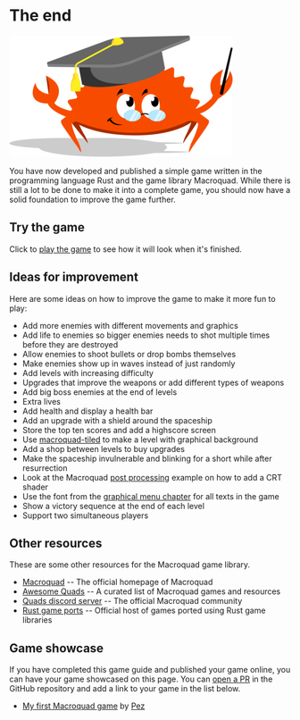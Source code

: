 # The end

![Ferris the teacher](images/ferris-teacher-small.png)

You have now developed and published a simple game written in the programming
language Rust and the game library Macroquad. While there is still a lot to be
done to make it into a complete game, you should now have a solid foundation
to improve the game further.

<div class="noprint">

## Try the game

Click to <a href="game.html" target="_blank"
onclick="window.open(this.href, '_blank', 'toolbar=no,location=no,status=no,menubar=no,scrollbars=yes,resizable=yes,width=640,height=480'); return false;">play the game</a>
to see how it will look when it's finished.

</div>

## Ideas for improvement

Here are some ideas on how to improve the game to make it more fun to play:

* Add more enemies with different movements and graphics
* Add life to enemies so bigger enemies needs to shot multiple times before they are destroyed
* Allow enemies to shoot bullets or drop bombs themselves
* Make enemies show up in waves instead of just randomly
* Add levels with increasing difficulty
* Upgrades that improve the weapons or add different types of weapons
* Add big boss enemies at the end of levels
* Extra lives
* Add health and display a health bar
* Add an upgrade with a shield around the spaceship
* Store the top ten scores and add a highscore screen
* Use [macroquad-tiled](https://github.com/not-fl3/macroquad/tree/master/tiled) to make a level with graphical background
* Add a shop between levels to buy upgrades
* Make the spaceship invulnerable and blinking for a short while after resurrection
* Look at the Macroquad [post processing](https://github.com/not-fl3/macroquad/blob/master/examples/post_processing.rs) example on how to add a CRT shader
* Use the font from the [graphical menu chapter](ch13-menu-ui.md) for all texts in the game
* Show a victory sequence at the end of each level
* Support two simultaneous players

## Other resources

These are some other resources for the Macroquad game library.

* [Macroquad](https://macroquad.rs) -- The official homepage of Macroquad
* [Awesome Quads](https://github.com/ozkriff/awesome-quads) -- A curated list of Macroquad games and resources
* [Quads discord server](https://discord.gg/WfEp6ut) -- The official Macroquad community
* [Rust game ports](https://github.com/rust-gamedev/rust-game-ports) -- Official host of games ported using Rust game libraries


## Game showcase

If you have completed this game guide and published your game online, you can
have your game showcased on this page. You can
[open a PR](https://github.com/ollej/macroquad-introduktion/blob/main/macroquad-introduction-book-english/src/wrapup.md)
in the GitHub repository and add a link to your game in the list below.

* [My first Macroquad game](https://pez.github.io/my-first-macroquad-game/) by [Pez](https://www.github.com/pez)


